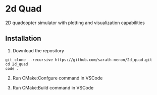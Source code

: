 # 2d Quad

2D quadcopter simulator with plotting and visualization capabilities

## Installation

 1. Download the repository
 ```
 git clone --recursive https://github.com/sarath-menon/2d_quad.git
 cd 2d_quad
 code .
```
2. Run CMake:Confgure command in VSCode

3. Run CMake:Build command in VSCode
